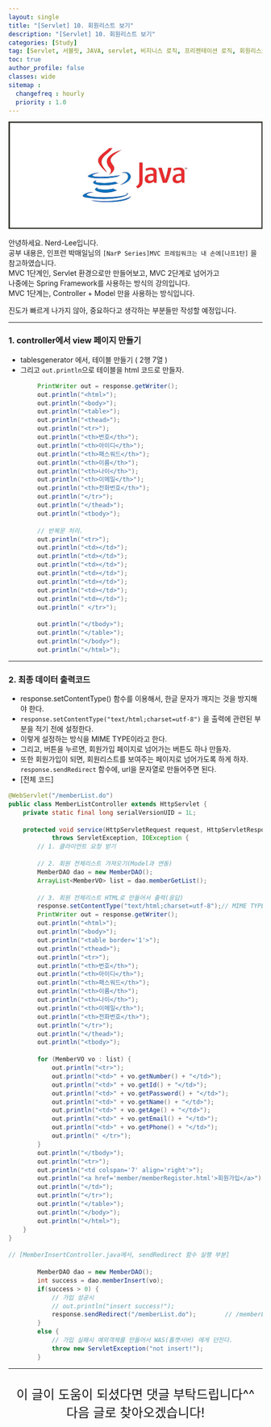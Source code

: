 ```yaml
---
layout: single
title: "[Servlet] 10. 회원리스트 보기"
description: "[Servlet] 10. 회원리스트 보기"
categories: [Study]
tag: [Servlet, 서블릿, JAVA, servlet, 비지니스 로직, 프리젠테이션 로직, 회원리스트 보기, 회원리스트]
toc: true
author_profile: false
classes: wide
sitemap :
  changefreq : hourly
  priority : 1.0
---
```


![](/assets/img/etc/java.jpg)

안녕하세요. Nerd-Lee입니다.<br>
공부 내용은, 인프런 박매일님의
`[NarP Series]MVC 프레임워크는 내 손에[나프1탄]` 을 참고하였습니다.<br>
MVC 1단계인, Servlet 환경으로만 만들어보고, MVC 2단계로 넘어가고<br>
나중에는 Spring Framework를 사용하는 방식의 강의입니다.<br>
MVC 1단계는, Controller + Model 만을 사용하는 방식입니다.

진도가 빠르게 나가지 않아, 중요하다고 생각하는 부분들만 작성할 예정입니다.

---

### 1. controller에서 view 페이지 만들기

- tablesgenerator 에서, 테이블 만들기 ( 2행 7열 )
- 그리고 `out.println`으로 테이블을 html 코드로 만들자.

```java
		PrintWriter out = response.getWriter();
		out.println("<html>");
		out.println("<body>");
		out.println("<table>");
		out.println("<thead>");
		out.println("<tr>");
		out.println("<th>번호</th>");
		out.println("<th>아이디</th>");
		out.println("<th>패스워드</th>");
		out.println("<th>이름</th>");
		out.println("<th>나이</th>");
		out.println("<th>이메일</th>");
		out.println("<th>전화번호</th>");
		out.println("</tr>");
		out.println("</thead>");
		out.println("<tbody>");

		// 반복문 처리.
		out.println("<tr>");
		out.println("<td></td>");
		out.println("<td></td>");
		out.println("<td></td>");
		out.println("<td></td>");
		out.println("<td></td>");
		out.println("<td></td>");
		out.println("<td></td>");
		out.println(" </tr>");

		out.println("</tbody>");
		out.println("</table>");
		out.println("</body>");
		out.println("</html>");
```

---

### 2. 최종 데이터 출력코드

- response.setContentType() 함수를 이용해서, 한글 문자가 깨지는 것을 방지해야 한다.
- `response.setContentType("text/html;charset=utf-8")` 을 출력에 관련된 부분을 적기 전에 설정한다.
- 이렇게 설정하는 방식을 MIME TYPE이라고 한다.
- 그리고, 버튼을 누르면, 회원가입 페이지로 넘어가는 버튼도 하나 만들자.
- 또한 회원가입이 되면, 회원리스트를 보여주는 페이지로 넘어가도록 하게 하자.<br>
`response.sendRedirect` 함수에, url을 문자열로 만들어주면 된다.
- [전체 코드]

```java
@WebServlet("/memberList.do")
public class MemberListController extends HttpServlet {
	private static final long serialVersionUID = 1L;

	protected void service(HttpServletRequest request, HttpServletResponse response)
			throws ServletException, IOException {
		// 1. 클라이언트 요청 받기
		
		// 2. 회원 전체리스트 가져오기(Model과 연동)
		MemberDAO dao = new MemberDAO();
		ArrayList<MemberVO> list = dao.memberGetList();

		// 3. 회원 전체리스트 HTML로 만들어서 출력(응답)
		response.setContentType("text/html;charset=utf-8");// MIME TYPE
		PrintWriter out = response.getWriter();
		out.println("<html>");
		out.println("<body>");
		out.println("<table border='1'>");
		out.println("<thead>");
		out.println("<tr>");
		out.println("<th>번호</th>");
		out.println("<th>아이디</th>");
		out.println("<th>패스워드</th>");
		out.println("<th>이름</th>");
		out.println("<th>나이</th>");
		out.println("<th>이메일</th>");
		out.println("<th>전화번호</th>");
		out.println("</tr>");
		out.println("</thead>");
		out.println("<tbody>");

		for (MemberVO vo : list) {
			out.println("<tr>");
			out.println("<td>" + vo.getNumber() + "</td>");
			out.println("<td>" + vo.getId() + "</td>");
			out.println("<td>" + vo.getPassword() + "</td>");
			out.println("<td>" + vo.getName() + "</td>");
			out.println("<td>" + vo.getAge() + "</td>");
			out.println("<td>" + vo.getEmail() + "</td>");
			out.println("<td>" + vo.getPhone() + "</td>");
			out.println(" </tr>");
		}
		out.println("</tbody>");
		out.println("<tr>");
		out.println("<td colspan='7' align='right'>");
		out.println("<a href='member/memberRegister.html'>회원가입</a>");
		out.println("</td>");
		out.println("</tr>");
		out.println("</table>");
		out.println("</body>");
		out.println("</html>");
	}
}

// [MemberInsertController.java에서, sendRedirect 함수 실행 부분]

		MemberDAO dao = new MemberDAO();
		int success = dao.memberInsert(vo);
		if(success > 0) {
			// 가입 성공시
			// out.println("insert success!");
			response.sendRedirect("/memberList.do");		// /memberList.do로 url을 변경한다.
		}
		else {
			// 가입 실패시 예외객체를 만들어서 WAS(톰캣서버) 에게 던진다.
			throw new ServletException("not insert!");
		}

```

---

<br>

<div style="font-size:25px; text-align:center">
이 글이 도움이 되셨다면 댓글 부탁드립니다^^<br>
다음 글로 찾아오겠습니다!

</div>
